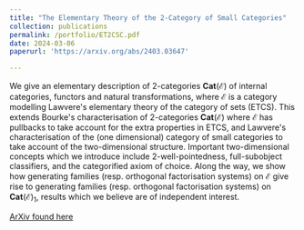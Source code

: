 ```yaml
---
title: "The Elementary Theory of the 2-Category of Small Categories"
collection: publications
permalink: /portfolio/ET2CSC.pdf
date: 2024-03-06
paperurl: 'https://arxiv.org/abs/2403.03647'

---
```

We give an elementary description of $2$-categories
$\mathbf{Cat}\left(\mathcal{E}\right)$ of internal categories, functors and
natural transformations, where $\mathcal{E}$ is a category modelling Lawvere's
elementary theory of the category of sets (ETCS). This extends Bourke's
characterisation of $2$-categories $\mathbf{Cat}\left(\mathcal{E}\right)$ where
$\mathcal{E}$ has pullbacks to take account for the extra properties in ETCS,
and Lawvere's characterisation of the (one dimensional) category of small
categories to take account of the two-dimensional structure. Important
two-dimensional concepts which we introduce include $2$-well-pointedness,
full-subobject classifiers, and the categorified axiom of choice. Along the
way, we show how generating families (resp. orthogonal factorisation systems)
on $\mathcal{E}$ give rise to generating families (resp. orthogonal
factorisation systems) on $\mathbf{Cat}\left(\mathcal{E}\right)_{1}$, results
which we believe are of independent interest.

[ArXiv found here](https://arxiv.org/abs/2403.03647)

